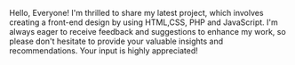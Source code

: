Hello, Everyone! I'm thrilled to share my latest project, which involves creating a front-end design by using HTML,CSS, PHP and JavaScript. I'm always eager to receive feedback and suggestions to enhance my work, so please don't hesitate to provide your valuable insights and recommendations. Your input is highly appreciated!
